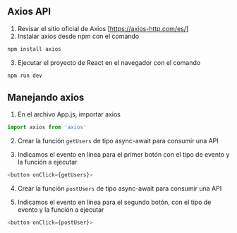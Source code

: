 ## Axios API
1. Revisar el sitio oficial de Axios [https://axios-http.com/es/]
2. Instalar axios desde npm con el comando
```sh
npm install axios
```
3. Ejecutar el proyecto de React en el navegador con el comando
```sh
npm run dev
```

## Manejando axios
1. En el archivo App.js, importar axios
```javascript
import axios from 'axios'
```
2. Crear la función `getUsers` de tipo async-await para consumir una API 

3. Indicamos el evento en línea para el primer botón con el tipo de evento y la función a ejecutar 
```javascript
<button onClick={getUsers}>
```
4. Crear la función `postUsers` de tipo async-await para consumir una API 

5. Indicamos el evento en línea para el segundo botón, con el tipo de evento y la función a ejecutar 
```javascript
<button onClick={postUser}>
```